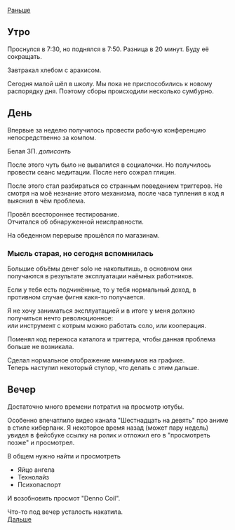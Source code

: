 [Раньше](2020.11.08.md)  
## Утро
Проснулся в 7:30, но поднялся в 7:50. Разница в 20 минут. Буду её сокращать.

Завтракал хлебом с арахисом.

Сегодня малой шёл в школу. Мы пока не приспособились к новому распорядку дня. Поэтому сборы происходили несколько сумбурно.
## День
Впервые за неделю получилось провести рабочую конференцию непосредственно за компом.

Белая ЗП. *дописанть*

После этого чуть было не вывалился в социалочки. Но получилось провести сеанс медитации. После него сожрал глицин.

После этого стал разбираться со странным поведением триггеров. Не смотря на моё незнание этого механизма, после часа тупления в код я выяснил в чём проблема.

Провёл всестороннее тестирование.  
Отчитался об обнаруженной неисправности.

На обеденном перерыве прошёлся по магазинам.
### Мысль старая, но сегодня вспомнилась
Большие объёмы денег solo не накопытишь, в основном они получаются в результате эксплуатации наёмных работников.  

Если у тебя есть подчинённые, то у тебя нормальный доход, в противном случае фигня какя-то получается.

Я не хочу заниматься эксплуатацией и в итоге у меня должно получиться нечто революционное:  
или инструмент с котрым можно работать соло, или кооперация.

Поменял код переноса каталога и триггера, чтобы данная проблема больше не возникала.

Сделал нормальное отображение минимумов на графике.  
Теперь наступил некоторый ступор, что делать с этим дальше.
## Вечер
Достаточно много времени потратил на просмотр ютубы.

Особенно впечатлило видео канала "Шестнадцать на девять" про аниме в стиле киберпанк. Я некоторое время назад (может пару недель) увидел в фейсбуке ссылку на ролик и отложил его в "просмотреть позже" и просмотрел.

В общем нужно найти и просмотреть
 - Яйцо ангела
 - Технолайз
 - Психопаспорт

И возобновить просмот "Denno Coil".

Что-то под вечер усталость накатила.  
[Дальше](2020.11.10.md)